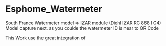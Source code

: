 # Esphome_Watermeter
South France Watermeter model => IZAR module (Diehl IZAR RC 868 I G4)
Model capture next.
as you coulde the watermeter ID is near to QR Code

This Work use the great integration of 
